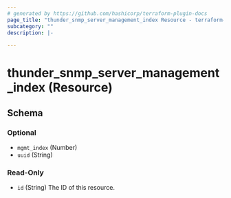 ```yaml
---
# generated by https://github.com/hashicorp/terraform-plugin-docs
page_title: "thunder_snmp_server_management_index Resource - terraform-provider-thunder"
subcategory: ""
description: |-
  
---
```


# thunder_snmp_server_management_index (Resource)





<!-- schema generated by tfplugindocs -->
## Schema

### Optional

- `mgmt_index` (Number)
- `uuid` (String)

### Read-Only

- `id` (String) The ID of this resource.


